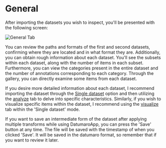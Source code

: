 # General

After importing the datasets you wish to inspect, you'll be presented with the following screen:

![General Tab](../../../../images/gui/multiple/general_tab.png)

You can review the paths and formats of the first and second datasets, confirming where they are located and in what format they are. Additionally, you can obtain rough information about each dataset. You'll see the subsets within each dataset, along with the number of items in each subset. Furthermore, you can view the categories present in the entire dataset and the number of annotations corresponding to each category. Through the gallery, you can directly examine some items from each dataset.

If you desire more detailed information about each dataset, I recommend importing the dataset through the [Single dataset](../single_dataset/index.rst)  option and then utilizing the [analyze](../single_dataset/analyze.md) tab to delve into specific characteristics. Similarly, if you wish to visualize specific items within the dataset, I recommend using the [visualize](../single_dataset/visualize.md) tab within the 'Single dataset' mode.

If you want to save an intermediate form of the dataset after applying multiple transforms while using DatumaroApp, you can press the 'Save' button at any time. The file will be saved with the timestamp of when you clicked 'Save'. It will be saved in the datumaro format, so remember that if you want to review it later.
